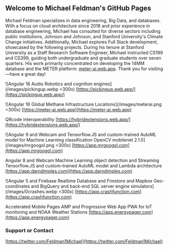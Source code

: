 ## Welcome to Michael Feldman's GitHub Pages

Michael Feldman specializes in data engineering, Big Data, and databases. With a focus on cloud architecture since 2018 and prior experience in database engineering, Michael has consulted for diverse sectors including public institutions, Johnson and Johnson, and Stanford University's Climate Change initiatives. Additionally, Michael explores Full Stack development, showcased by the following projects. During his tenure at Stanford University as a Staff Research Software Engineer, Michael instructed CS199 and CS399, guiding both undergraduate and graduate students over seven quarters. His work primarily concentrated on developing the 14MM database and the METER platform: [meter-ai.web.app](https://meter-ai.web.app). Thank you for visiting—have a great day!

![Angular 18 Audio Robotics and cognition engines](/images/pickingup.webp =300x)
[https://pickingup.web.app/](https://pickingup.web.app/)

![Angular 16 Global Methane Infrastructure Locations](/images/meterai.png =300x)
[https://meter-ai.web.app](https://meter-ai.web.app)

QRcode interoperability
[https://hybridextensions.web.app/](https://hybridextensions.web.app/)

![Angular 9 and Webcam and Tensorflow.JS and custom-trained AutoML model for Machine Learning classification OpenCV mobilenet 2.1.0](/images/mrgoogol.png =300x)
[https://app.mrgoogol.com](https://app.mrgoogol.com)

Angular 8 and Webcam Machine Learning object detection and Streaming Tensorflow.JS and custom-trained AutoML model and Lambda architecture
[https://app.darndimples.com](https://app.darndimples.com)

![Angular 5 and Firebase Realtime Database and Firestore and Mapbox Geo-coordinates and BigQuery and back-end SQL server engine simulators](/images/0crashes.webp =300x)
[https://app.crashfunction.com](https://app.crashfunction.com)

Accelerated Mobile Pages AMP and Progressive Web App PWA for IoT monitoring and NOAA Weather Stations
[https://app.energypager.com](https://app.energypager.com)


### Support or Contact

[https://twitter.com/Feldman1Michael](https://twitter.com/Feldman1Michael)
